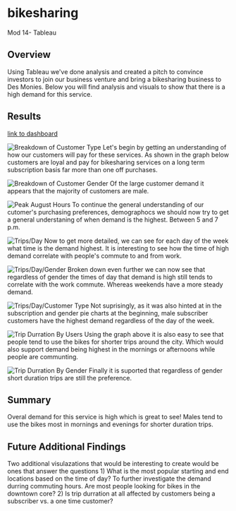 # bikesharing
Mod 14- Tableau

## Overview 
Using Tableau we've done analysis and created a pitch to convince investors to join our business venture and bring a bikesharing business to Des Monies. Below you will find analysis and visuals to show that there is a high demand for this service. 

## Results 
[link to dashboard](https://public.tableau.com/app/profile/sydney.kieswetter/viz/Bikeshare_16446060150970/BikeTripAnalysis?publish=yes)

![Breakdown of Customer Type](/Resources/Customers.png)
Let's begin by getting an understanding of how our customers will pay for these services. As shown in the graph below customers are loyal and pay for bikesharing services on a long term subscription basis far more than one off purchases. 

![Breakdown of Customer Gender](/Resources/GenderBreakdown.png)
Of the large customer demand it appears that the majority of customers are male. 

![Peak August Hours](/Resources/AugHours.png)
To continue the general understanding of our cutomer's purchasing preferences, demographocs we should now try to get a general understaning of when demand is the highest. Between 5 and 7 p.m. 

![Trips/Day](/Resources//TripsWeekDayHr.png)
Now to get more detailed, we can see for each day of the week what time is the demand highest. It is interesting to see how the time of high demand correlate with people's commute to and from work. 

![Trips/Day/Gender](/Resources/TripsWeekdayGender.png)
Broken down even further we can now see that regardless of gender the times of day that demand is high still tends to correlate with the work commute. Whereas weekends have a more steady demand. 

![Trips/Day/Customer Type](/Resources/UserDayGender.png)
Not suprisingly, as it was also hinted at in the subscription and gender pie charts at the beginning, male subscriber customers have the highest demand regardless of the day of the week. 

![Trip Durration By Users](/Resources//TimesForUsers.png)
Using the graph above it is also easy to see that people tend to use the bikes for shorter trips around the city. Which would also support demand being highest in the mornings or afternoons while people are communting. 

![Trip Durration By Gender](/Resources/TimesByGender.png)
Finally it is suported that regardless of gender short duration trips are still the preference. 

## Summary
Overal demand for this service is high which is great to see! Males tend to use the bikes most in mornings and evenings for shorter duration trips. 
## Future Additional Findings 
Two additional visulazations that would be interesting to create would be ones that answer the questions 1) What is the most popular starting and end locations based on the time of day? To further investigate the demand durring commuting hours. Are most people looking for bikes in the downtown core? 2) Is trip durration at all affected by customers being a subscriber vs. a one time customer? 